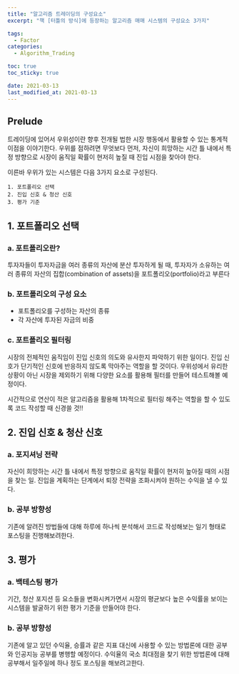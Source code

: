```yaml
---
title: "알고리즘 트레이딩의 구성요소"
excerpt: "책 [터틀의 방식]에 등장하는 알고리즘 매매 시스템의 구성요소 3가지"

tags:
  - Factor
categories:
  - Algorithm_Trading

toc: true
toc_sticky: true

date: 2021-03-13
last_modified_at: 2021-03-13
---
```

## Prelude
트레이딩에 있어서 우위성이란 향후 전개될 법한 시장 행동에서 활용할 수 있는 통계적 이점을 이야기한다. 우위를 점하려면 무엇보다 먼저, 자신이 희망하는 시간 틀 내에서 특정 방향으로 시장이 움직일 확률이 현저히 높질 때 진입 시점을 찾아야 한다.

이른바 우위가 있는 시스템은 다음 3가지 요소로 구성된다.

```
1. 포트폴리오 선택
2. 진입 신호 & 청산 신호
3. 평가 기준
```

## 1. 포트폴리오 선택

### a. 포트폴리오란?

 투자자들이 투자자금을 여러 종류의 자산에 분산 투자하게 될 때, 투자자가 소유하는 여러 종류의 자산의 집합(combination of assets)을 포트폴리오(portfolio)라고 부른다

### b. 포트폴리오의 구성 요소
- 포트폴리오를 구성하는 자산의 종류
- 각 자산에 투자된 자금의 비중

### c. 포트폴리오 필터링  

시장의 전체적인 움직임이 진입 신호의 의도와 유사한지 파악하기 위한 일이다. 진입 신호가 단기적인 신호에 반응하지 않도록 막아주는 역할을 할 것이다. 우위성에서 유리한 상황이 아닌 시장을 제외하기 위해 다양한 요소를 활용해 필터를 만들어 테스트해볼 예정이다.  

시간적으로 연산이 적은 알고리즘을 활용해 1차적으로 필터링 해주는 역할을 할 수 있도록 코드 작성할 때 신경쓸 것!! 

## 2. 진입 신호 & 청산 신호
### a. 포지셔닝 전략
자신이 희망하는 시간 틀 내에서 특정 방향으로 움직일 확률이 현저히 높아질 때의 시점을 찾는 일. 진입을 계획하는 단계에서 퇴장 전략을 조화시켜야 원하는 수익을 낼 수 있다. 

### b. 공부 방향성 
기존에 알려진 방법들에 대해 하루에 하나씩 분석해서 코드로 작성해보는 일기 형태로 포스팅을 진행해보려한다.
## 3. 평가
### a. 백테스팅 평가
기간, 청산 포지션 등 요소들을 변화시켜가면서 시장의 평균보다 높은 수익률을 보이는 시스템을 발굴하기 위한 평가 기준을 만들어야 한다. 

### b. 공부 방향성
기존에 알고 있던 수익율, 승률과 같은 지표 대신에 사용할 수 있는 방법론에 대한 공부와 인공지능 공부를 병행할 예정이다. 수익율의 국소 최대점을 찾기 위한 방법론에 대해 공부해서 일주일에 하나 정도 포스팅을 해보려고한다. 

